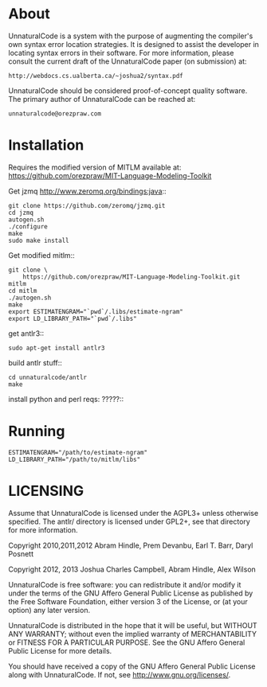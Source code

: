 # About

UnnaturalCode is a system with the purpose of augmenting the compiler's own
syntax error location strategies. It is designed to assist the developer in
locating syntax errors in their software. For more information, please consult
the current draft of the UnnaturalCode paper (on submission) at:

    http://webdocs.cs.ualberta.ca/~joshua2/syntax.pdf

UnnaturalCode should be considered proof-of-concept quality software. The
primary author of UnnaturalCode can be reached at:

    unnaturalcode@orezpraw.com

# Installation

Requires the modified version of MITLM available at:
https://github.com/orezpraw/MIT-Language-Modeling-Toolkit

Get jzmq http://www.zeromq.org/bindings:java::

    git clone https://github.com/zeromq/jzmq.git
    cd jzmq
    autogen.sh
    ./configure
    make
    sudo make install

Get modified mitlm::

    git clone \
        https://github.com/orezpraw/MIT-Language-Modeling-Toolkit.git mitlm
    cd mitlm
    ./autogen.sh
    make
    export ESTIMATENGRAM="`pwd`/.libs/estimate-ngram"
    export LD_LIBRARY_PATH="`pwd`/.libs"

get antlr3::

    sudo apt-get install antlr3

build antlr stuff::

    cd unnaturalcode/antlr
    make

install python and perl reqs: ?????::

# Running

    ESTIMATENGRAM="/path/to/estimate-ngram"
    LD_LIBRARY_PATH="/path/to/mitlm/libs"

# LICENSING

Assume that UnnaturalCode is licensed under the AGPL3+ unless otherwise
specified. The antlr/ directory is licensed under GPL2+, see that directory for
more information.

Copyright 2010,2011,2012
    Abram Hindle, Prem Devanbu, Earl T. Barr, Daryl Posnett

Copyright 2012, 2013
    Joshua Charles Campbell, Abram Hindle, Alex Wilson

UnnaturalCode is free software: you can redistribute it and/or modify it under
the terms of the GNU Affero General Public License as published by the Free
Software Foundation, either version 3 of the License, or (at your option) any
later version.

UnnaturalCode is distributed in the hope that it will be useful, but WITHOUT
ANY WARRANTY; without even the implied warranty of MERCHANTABILITY or FITNESS
FOR A PARTICULAR PURPOSE.  See the GNU Affero General Public License for more
details.

You should have received a copy of the GNU Affero General Public License along
with UnnaturalCode.  If not, see <http://www.gnu.org/licenses/>.
